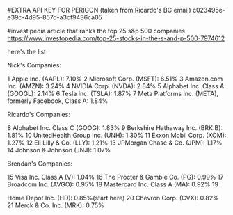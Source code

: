 #EXTRA API KEY FOR PERIGON (taken from Ricardo's BC email)
c023495e-e39c-4d95-857d-a3cf9436ca05

#investipedia article that ranks the top 25 s&p 500 companies
https://www.investopedia.com/top-25-stocks-in-the-s-and-p-500-7974612

here's the list:

Nick's Companies:

1  Apple Inc. (AAPL): 7.10%
2  Microsoft Corp. (MSFT): 6.51%
3  Amazon.com Inc. (AMZN): 3.24%
4  NVIDIA Corp. (NVDA): 2.84%
5  Alphabet Inc. Class A (GOOGL): 2.14%
6  Tesla Inc. (TSLA): 1.87%
7  Meta Platforms Inc. (META), formerly Facebook, Class A: 1.84%

Ricardo's Companies:

8  Alphabet Inc. Class C (GOOG): 1.83%
9  Berkshire Hathaway Inc. (BRK.B): 1.81%
10  UnitedHealth Group Inc. (UNH): 1.30%
11  Exxon Mobil Corp. (XOM): 1.27%
12  Eli Lilly & Co. (LLY): 1.21%
13  JPMorgan Chase & Co. (JPM): 1.17%
14  Johnson & Johnson (JNJ): 1.07%

Brendan's Companies:

15  Visa Inc. Class A (V): 1.04%
16  The Procter & Gamble Co. (PG): 0.99%
17  Broadcom Inc. (AVGO): 0.95%
18  Mastercard Inc. Class A (MA): 0.92%
19  

Home Depot Inc. (HD): 0.85%(start here)
20  Chevron Corp. (CVX): 0.82%
21  Merck & Co. Inc. (MRK): 0.75%
